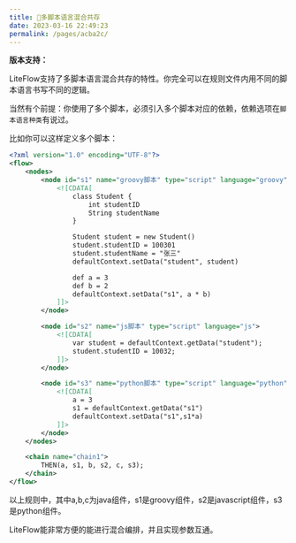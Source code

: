 ```yaml
---
title: 🍱多脚本语言混合共存
date: 2023-03-16 22:49:23
permalink: /pages/acba2c/
---
```


**版本支持：**<Badge text="v2.10.0+" vertical="middle"/>

LiteFlow支持了多脚本语言混合共存的特性。你完全可以在规则文件内用不同的脚本语言书写不同的逻辑。

当然有个前提：你使用了多个脚本，必须引入多个脚本对应的依赖，依赖选项在`脚本语言种类`有说过。

比如你可以这样定义多个脚本：

```xml
<?xml version="1.0" encoding="UTF-8"?>
<flow>
    <nodes>
        <node id="s1" name="groovy脚本" type="script" language="groovy">
            <![CDATA[
                class Student {
                    int studentID
                    String studentName
                }

                Student student = new Student()
                student.studentID = 100301
                student.studentName = "张三"
                defaultContext.setData("student", student)

                def a = 3
                def b = 2
                defaultContext.setData("s1", a * b)
            ]]>
        </node>

        <node id="s2" name="js脚本" type="script" language="js">
            <![CDATA[
                var student = defaultContext.getData("student");
                student.studentID = 10032;
            ]]>
        </node>

        <node id="s3" name="python脚本" type="script" language="python">
            <![CDATA[
                a = 3
                s1 = defaultContext.getData("s1")
                defaultContext.setData("s1",s1*a)
            ]]>
        </node>
    </nodes>

    <chain name="chain1">
        THEN(a, s1, b, s2, c, s3);
    </chain>
</flow>
```

以上规则中，其中a,b,c为java组件，s1是groovy组件，s2是javascript组件，s3是python组件。

LiteFlow能非常方便的能进行混合编排，并且实现参数互通。